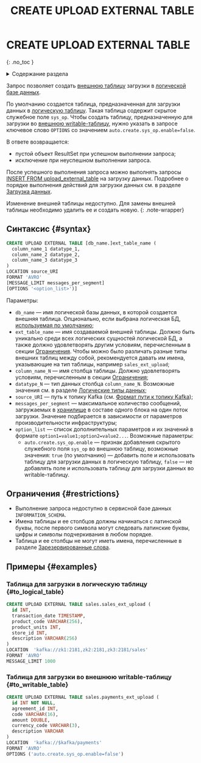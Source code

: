 ﻿---
layout: default
title: CREATE UPLOAD EXTERNAL TABLE
nav_order: 18
parent: Запросы SQL+
grand_parent: Справочная информация
has_children: false
has_toc: false
---

# CREATE UPLOAD EXTERNAL TABLE
{: .no_toc }

<details markdown="block">
  <summary>
    Содержание раздела
  </summary>
  {: .text-delta }
1. TOC
{:toc}
</details>

Запрос позволяет создать [внешнюю таблицу](../../../overview/main_concepts/external_table/external_table.md) 
загрузки в [логической базе данных](../../../overview/main_concepts/logical_db/logical_db.md).

По умолчанию создается таблица, предназначенная для загрузки данных в 
[логическую таблицу](../../../overview/main_concepts/logical_table/logical_table.md). Такая таблица содержит скрытое 
служебное поле `sys_op`. Чтобы создать таблицу, предназначенную для загрузки во 
[внешнюю writable-таблицу](../../../overview/main_concepts/external_table/external_table.md#writable_table), нужно указать 
в запросе ключевое слово `OPTIONS` со значением `auto.create.sys_op.enable=false`.

В ответе возвращается:
*   пустой объект ResultSet при успешном выполнении запроса;
*   исключение при неуспешном выполнении запроса.

После успешного выполнения запроса можно выполнять запросы 
[INSERT FROM upload_external_table](../INSERT_FROM_upload_external_table/INSERT_FROM_upload_external_table.md) на загрузку данных. Подробнее о порядке 
выполнения действий для загрузки данных см. в разделе 
[Загрузка данных](../../../working_with_system/data_upload/data_upload.md).

Изменение внешней таблицы недоступно. Для замены внешней таблицы необходимо удалить ее и создать новую.
{: .note-wrapper}

## Синтаксис {#syntax}

```sql
CREATE UPLOAD EXTERNAL TABLE [db_name.]ext_table_name (
  column_name_1 datatype_1,
  column_name_2 datatype_2,
  column_name_3 datatype_3
)
LOCATION source_URI
FORMAT 'AVRO'
[MESSAGE_LIMIT messages_per_segment]
[OPTIONS '<option_list>')]
```

Параметры:
* `db_name` — имя логической базы данных, в которой создается внешняя таблица. Опционально, 
    если выбрана логическая БД, [используемая по умолчанию](../../../working_with_system/other_features/default_db_set-up/default_db_set-up.md);
* `ext_table_name` — имя создаваемой внешней таблицы. Должно быть уникально среди всех логических
   сущностей логической БД, а также должно удовлетворять другим условиям, перечисленным в секции [Ограничения](#restrictions). 
   Чтобы можно было различать разные типы внешних таблиц между собой, рекомендуется давать им имена, указывающие на тип 
   таблицы, например `sales_ext_upload`;
* `column_name_N` — имя столбца таблицы. Должно удовлетворять условиям, перечисленным в секции [Ограничения](#restrictions);
* `datatype_N` — тип данных столбца `column_name_N`. Возможные значения см. в разделе 
   [Логические типы данных](../../supported_data_types/logical_data_types/logical_data_types.md);
* `source_URI` — путь к топику Kafka 
   (см. [Формат пути к топику Kafka](../../path_to_kafka_topic/path_to_kafka_topic.md));
* `messages_per_segment` — максимальное количество сообщений, загружаемых 
   в [хранилище](../../../overview/main_concepts/data_storage/data_storage.md) 
   в составе одного блока на один поток загрузки. Значение подбирается в зависимости от параметров 
   производительности инфраструктуры;
* `option_list` — список дополнительных параметров и их значений в формате `option1=value1;option2=value2...`.
   Возможные параметры:
  * `auto.create.sys_op.enable` — признак добавления скрытого служебного поля `sys_op` во внешнюю таблицу, 
    возможные значения: `true` (по умолчанию) — добавить поле и использовать таблицу для загрузки данных в логическую таблицу,
    `false` — не добавлять поле и использовать таблицу для загрузки данных во writable-таблицу.

## Ограничения {#restrictions}

* Выполнение запроса недоступно в сервисной базе данных `INFORMATION_SCHEMA`.
* Имена таблицы и ее столбцов должны начинаться с латинской буквы, после первого символа могут следовать
  латинские буквы, цифры и символы подчеркивания в любом порядке.
* Таблица и ее столбцы не могут иметь имена, перечисленные в разделе [Зарезервированные слова](../../reserved_words/reserved_words.md).

## Примеры {#examples}

### Таблица для загрузки в логическую таблицу {#to_logical_table}

```sql
CREATE UPLOAD EXTERNAL TABLE sales.sales_ext_upload (
  id INT,
  transaction_date TIMESTAMP,
  product_code VARCHAR(256),
  product_units INT,
  store_id INT,
  description VARCHAR(256)
)
LOCATION  'kafka://zk1:2181,zk2:2181,zk3:2181/sales'
FORMAT 'AVRO'
MESSAGE_LIMIT 1000
```

### Таблица для загрузки во внешнюю writable-таблицу {#to_writable_table}

```sql
CREATE UPLOAD EXTERNAL TABLE sales.payments_ext_upload (
  id INT NOT NULL,
  agreement_id INT,
  code VARCHAR(16),
  amount DOUBLE,
  currency_code VARCHAR(3),
  description VARCHAR
)
LOCATION  'kafka://$kafka/payments'
FORMAT 'AVRO'
OPTIONS ('auto.create.sys_op.enable=false')
```